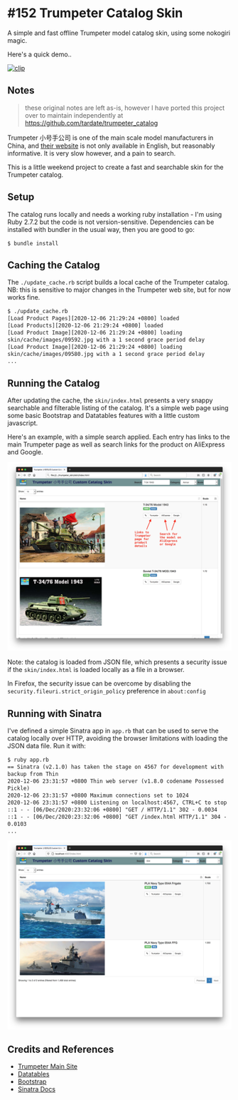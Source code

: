 # #152 Trumpeter Catalog Skin

A simple and fast offline Trumpeter model catalog skin, using some nokogiri magic.

Here's a quick demo..

[![clip](https://img.youtube.com/vi/dSDu7Qz8sBU/0.jpg)](https://www.youtube.com/watch?v=dSDu7Qz8sBU)

## Notes

> these original notes are left as-is, however I have ported this project over to
> maintain independently at <https://github.com/tardate/trumpeter_catalog>

Trumpeter 小号手公司 is one of the main scale model manufacturers in China,
and [their website](http://www.trumpeter-china.com) is not only available in English, but reasonably informative.
It is very slow however, and a pain to search.

This is a little weekend project to create a fast and searchable skin for the Trumpeter catalog.

## Setup

The catalog runs locally and needs a working ruby installation - I'm using Ruby 2.7.2 but the code is not version-sensitive.
Dependencies can be installed with bundler in the usual way, then you are good to go:

```
$ bundle install
```

## Caching the Catalog

The `./update_cache.rb` script builds a local cache of the Trumpeter catalog.
NB: this is sensitive to major changes in the Trumpeter web site, but for now works fine.

```
$ ./update_cache.rb
[Load Product Pages][2020-12-06 21:29:24 +0800] loaded
[Load Products][2020-12-06 21:29:24 +0800] loaded
[Load Product Image][2020-12-06 21:29:24 +0800] loading skin/cache/images/09592.jpg with a 1 second grace period delay
[Load Product Image][2020-12-06 21:29:24 +0800] loading skin/cache/images/09580.jpg with a 1 second grace period delay
...
```

## Running the Catalog

After updating the cache, the `skin/index.html` presents a very snappy searchable and filterable listing
of the catalog. It's a simple web page using some basic Bootstrap and Datatables features with a little custom javascript.

Here's an example, with a simple search applied.
Each entry has links to the main Trumpeter page as well as search links for the product on AliExpress and Google.

![file_example](./assets/file_example.jpg?raw=true)

Note: the catalog is loaded from JSON file, which presents a security issue if the `skin/index.html` is loaded
locally as a file in a browser.

In Firefox, the security issue can be overcome by disabling the `security.fileuri.strict_origin_policy` preference in `about:config`

## Running with Sinatra

I've defined a simple Sinatra app in `app.rb` that can be used to serve the catalog locally over HTTP,
avoiding the browser limitations with loading the JSON data file. Run it with:

```
$ ruby app.rb
== Sinatra (v2.1.0) has taken the stage on 4567 for development with backup from Thin
2020-12-06 23:31:57 +0800 Thin web server (v1.8.0 codename Possessed Pickle)
2020-12-06 23:31:57 +0800 Maximum connections set to 1024
2020-12-06 23:31:57 +0800 Listening on localhost:4567, CTRL+C to stop
::1 - - [06/Dec/2020:23:32:06 +0800] "GET / HTTP/1.1" 302 - 0.0034
::1 - - [06/Dec/2020:23:32:06 +0800] "GET /index.html HTTP/1.1" 304 - 0.0103
...
```

![sinatra_example](./assets/sinatra_example.jpg?raw=true)

## Credits and References

* [Trumpeter Main Site](http://www.trumpeter-china.com)
* [Datatables](https://datatables.net/)
* [Bootstrap](https://getbootstrap.com/docs/3.4/)
* [Sinatra Docs](http://sinatrarb.com/)
